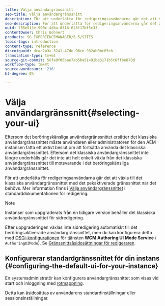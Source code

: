```yaml
---
title: Välja användargränssnitt
seo-title: Välja användargränssnitt
description: För att underlätta för redigeringsanvändarna går det att växla till det klassiska användargränssnittet med det pekaktiverade gränssnittet när det behövs.
seo-description: För att underlätta för redigeringsanvändarna går det att växla till det klassiska användargränssnittet med det pekaktiverade gränssnittet när det behövs.
uuid: 755e513e-990c-4dba-8316-623f17bf5c33
contentOwner: Chris Bohnert
products: SG_EXPERIENCEMANAGER/6.5/SITES
topic-tags: introduction
content-type: reference
discoiquuid: dcac2a3a-3241-47de-96ce-982ab0bc05eb
translation-type: tm+mt
source-git-commit: 58fa0f05bae7ab5ba51491be3171b5c6ffbe870d
workflow-type: tm+mt
source-wordcount: '216'
ht-degree: 0%

---
```



# Välja användargränssnitt{#selecting-your-ui}

Eftersom det beröringskänsliga användargränssnittet ersätter det klassiska användargränssnittet måste användaren eller administratören för den AEM instansen fatta ett aktivt beslut om att fortsätta använda det klassiska användargränssnittet. Eftersom det klassiska användargränssnittet inte längre underhålls går det inte att helt enkelt växla från det klassiska användargränssnittet till motsvarande i det beröringskänsliga användargränssnittet.

För att underlätta för redigeringsanvändarna går det att växla till det klassiska användargränssnittet med det pekaktiverade gränssnittet när det behövs. Mer information finns i [Välja användargränssnittet](/help/sites-authoring/select-ui.md) i standarddokumentationen för redigering.

>[!NOTE]
>
>Instanser som uppgraderats från en tidigare version behåller det klassiska användargränssnittet för sidredigering.
>
>Efter uppgraderingen växlas inte sidredigering automatiskt till det beröringsaktiverade användargränssnittet, men du kan konfigurera detta med [OSGi-konfigurationen](/help/sites-deploying/configuring-osgi.md) för tjänsten **WCM Authoring UI Mode Service** ( `AuthoringUIMode`). Se [Gränssnittsåsidosättningar för redigeraren](#uioverridesfortheeditor).

## Konfigurerar standardgränssnittet för din instans {#configuring-the-default-ui-for-your-instance}

En systemadministratör kan konfigurera användargränssnittet som visas vid start och inloggning med [rotmappning](/help/sites-deploying/osgi-configuration-settings.md#daycqrootmapping).

Detta kan åsidosättas av användarens standardinställningar eller sessionsinställningar.
